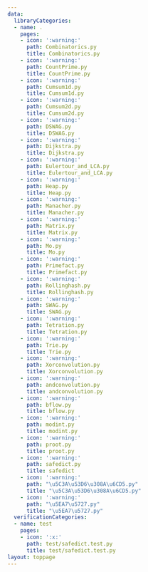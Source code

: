 ```yaml
---
data:
  libraryCategories:
  - name: .
    pages:
    - icon: ':warning:'
      path: Combinatorics.py
      title: Combinatorics.py
    - icon: ':warning:'
      path: CountPrime.py
      title: CountPrime.py
    - icon: ':warning:'
      path: Cumsum1d.py
      title: Cumsum1d.py
    - icon: ':warning:'
      path: Cumsum2d.py
      title: Cumsum2d.py
    - icon: ':warning:'
      path: DSWAG.py
      title: DSWAG.py
    - icon: ':warning:'
      path: Dijkstra.py
      title: Dijkstra.py
    - icon: ':warning:'
      path: Eulertour_and_LCA.py
      title: Eulertour_and_LCA.py
    - icon: ':warning:'
      path: Heap.py
      title: Heap.py
    - icon: ':warning:'
      path: Manacher.py
      title: Manacher.py
    - icon: ':warning:'
      path: Matrix.py
      title: Matrix.py
    - icon: ':warning:'
      path: Mo.py
      title: Mo.py
    - icon: ':warning:'
      path: Primefact.py
      title: Primefact.py
    - icon: ':warning:'
      path: Rollinghash.py
      title: Rollinghash.py
    - icon: ':warning:'
      path: SWAG.py
      title: SWAG.py
    - icon: ':warning:'
      path: Tetration.py
      title: Tetration.py
    - icon: ':warning:'
      path: Trie.py
      title: Trie.py
    - icon: ':warning:'
      path: Xorconvolution.py
      title: Xorconvolution.py
    - icon: ':warning:'
      path: andconvolution.py
      title: andconvolution.py
    - icon: ':warning:'
      path: bflow.py
      title: bflow.py
    - icon: ':warning:'
      path: modint.py
      title: modint.py
    - icon: ':warning:'
      path: proot.py
      title: proot.py
    - icon: ':warning:'
      path: safedict.py
      title: safedict
    - icon: ':warning:'
      path: "\u5C3A\u53D6\u308A\u6CD5.py"
      title: "\u5C3A\u53D6\u308A\u6CD5.py"
    - icon: ':warning:'
      path: "\u5EA7\u5727.py"
      title: "\u5EA7\u5727.py"
  verificationCategories:
  - name: test
    pages:
    - icon: ':x:'
      path: test/safedict.test.py
      title: test/safedict.test.py
layout: toppage
---
```

